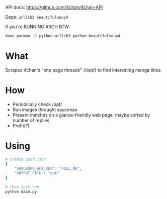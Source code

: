 API docs: https://github.com/4chan/4chan-API

Deps: `urllib3 beautifulsoup4`

If you're RUNNING ARCH BTW:

```sh
doas pacman -S python-urllib3 python-beautifulsoup4
```

# What

Scrapes 4chan's "one page threads" (/opt/) to find interesting manga titles.

# How

- Periodically check /opt/
- Run images throught saucenao
- Present matches on a glance-friendly web page, maybe sorted by number of
  replies
- Profit(?)

# Using

```sh
# create conf.json
{
    "SAUCENAO_API_KEY": "FILL_ME",
    "OUTPUT_PATH": "out"
}

# then just run
python main.py
```

